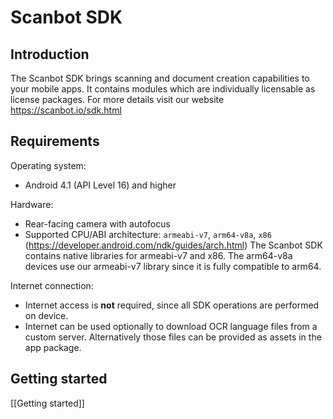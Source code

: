 # Scanbot SDK

## Introduction

The Scanbot SDK brings scanning and document creation capabilities to your mobile apps. It contains modules which are individually licensable as license packages. For more details visit our website https://scanbot.io/sdk.html


## Requirements

Operating system:
- Android 4.1 (API Level 16) and higher

Hardware:
- Rear-facing camera with autofocus
- Supported CPU/ABI architecture: `armeabi-v7`, `arm64-v8a`, `x86`
  (https://developer.android.com/ndk/guides/arch.html)
  The Scanbot SDK contains native libraries for armeabi-v7 and x86. The arm64-v8a devices use our armeabi-v7 library since it is fully compatible to arm64.

Internet connection: 
- Internet access is **not** required, since all SDK operations are performed on device.
- Internet can be used optionally to download OCR language files from a custom server. Alternatively those files can be provided as assets in the app package.



## Getting started

[[Getting started]]

